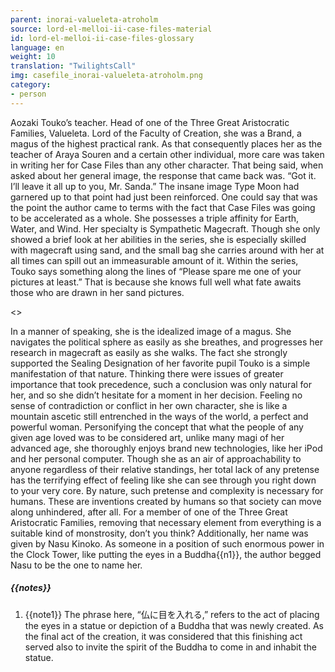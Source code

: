 ```yaml
---
parent: inorai-valueleta-atroholm
source: lord-el-melloi-ii-case-files-material
id: lord-el-melloi-ii-case-files-glossary
language: en
weight: 10
translation: "TwilightsCall"
img: casefile_inorai-valueleta-atroholm.png
category:
- person
---
```


Aozaki Touko’s teacher. Head of one of the Three Great Aristocratic Families, Valueleta. Lord of the Faculty of Creation, she was a Brand, a magus of the highest practical rank.
As that consequently places her as the teacher of Araya Souren and a certain other individual, more care was taken in writing her for Case Files than any other character. That being said, when asked about her general image, the response that came back was. “Got it. I’ll leave it all up to you, Mr. Sanda.” The insane image Type Moon had garnered up to that point had just been reinforced. One could say that was the point the author came to terms with the fact that Case Files was going to be accelerated as a whole.
She possesses a triple affinity for Earth, Water, and Wind. Her specialty is Sympathetic Magecraft. Though she only showed a brief look at her abilities in the series, she is especially skilled with magecraft using sand, and the small bag she carries around with her at all times can spill out an immeasurable amount of it. Within the series, Touko says something along the lines of “Please spare me one of your pictures at least.” That is because she knows full well what fate awaits those who are drawn in her sand pictures.

<>

In a manner of speaking, she is the idealized image of a magus. She navigates the political sphere as easily as she breathes, and progresses her research in magecraft as easily as she walks. The fact she strongly supported the Sealing Designation of her favorite pupil Touko is a simple manifestation of that nature. Thinking there were issues of greater importance that took precedence, such a conclusion was only natural for her, and so she didn’t hesitate for a moment in her decision. Feeling no sense of contradiction or conflict in her own character, she is like a mountain ascetic still entrenched in the ways of the world, a perfect and powerful woman.
Personifying the concept that what the people of any given age loved was to be considered art, unlike many magi of her advanced age, she thoroughly enjoys brand new technologies, like her iPod and her personal computer. Though she as an air of approachability to anyone regardless of their relative standings, her total lack of any pretense has the terrifying effect of feeling like she can see through you right down to your very core.
By nature, such pretense and complexity is necessary for humans.
These are inventions created by humans so that society can move along unhindered, after all.
For a member of one of the Three Great Aristocratic Families, removing that necessary element from everything is a suitable kind of monstrosity, don’t you think?
Additionally, her name was given by Nasu Kinoko.
As someone in a position of such enormous power in the Clock Tower, like putting the eyes in a Buddha{{n1}}, the author begged Nasu to be the one to name her.

##### {{notes}}

1. {{note1}} The phrase here, “仏に目を入れる,” refers to the act of placing the eyes in a statue or depiction of a Buddha that was newly created. As the final act of the creation, it was considered that this finishing act served also to invite the spirit of the Buddha to come in and inhabit the statue.
